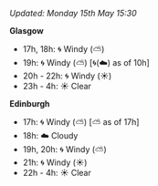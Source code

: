 *Updated: Monday 15th May 15:30*

**Glasgow**

* 17h, 18h: :cyclone: Windy (:partly_sunny:)
* 19h: :cyclone: Windy (:partly_sunny:) [:cyclone:(:cloud:) as of 10h]
* 20h - 22h: :cyclone: Windy (:sunny:)
* 23h - 4h: :sunny: Clear

**Edinburgh**

* 17h: :cyclone: Windy (:partly_sunny:) [:partly_sunny: as of 17h]
* 18h: :cloud: Cloudy
* 19h, 20h: :cyclone: Windy (:partly_sunny:)
* 21h: :cyclone: Windy (:sunny:)
* 22h - 4h: :sunny: Clear
